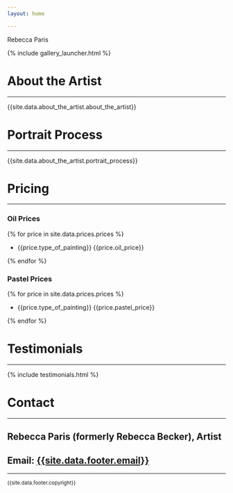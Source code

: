 ```yaml
---
layout: home

---
```

<div class="text-center" id="home"> <div class="header"> <div class="cursive"> Rebecca Paris

</div> </div> </div>

{% include gallery_launcher.html %}

<div class="row" id="about">
<div class="col col-sm-6 bio-img-wrapper">
<div class="bio-img"></div>
</div>
<div class="col col-sm-6">
<div class="about-the-artist">
<h1 class="text-center">About the Artist</h1>
<hr>
<div class="big-read">
{{site.data.about_the_artist.about_the_artist}}
</div>
</div>
</div>
</div>

<div class="row">
<div class="col col-md-12">
<div class="portrait-process">
<h1 class="text-center">
Portrait Process
</h1>
<hr>
<div class="big-read">
{{site.data.about_the_artist.portrait_process}}
</div>
</div>
</div>
</div>

<div class="row" id="pricing">
<div class="col col-md-12">
<h1 class="text-center">
Pricing
</h1>
<hr>
</div>
</div>

<div class="row">
<div class="col col-lg-6 col-12">
<h3 class="text-center">
Oil Prices
</h3>
{% for price in site.data.prices.prices %}
<ul class="price">
<li>
<span class="product">
{{price.type_of_painting}}
</span>
<span class="price">
{{price.oil_price}}
</span>
</li>
</ul>
{% endfor %}
</div>
<div class="col col-lg-6 col-12">
<h3 class="text-center">
Pastel Prices
</h3>
{% for price in site.data.prices.prices %}
<ul class="price">
<li>
<span class="product">
{{price.type_of_painting}}
</span>
<span class="price">
{{price.pastel_price}}
</span>
</li>
</ul>
{% endfor %}
</div>
</div>

<div class="row" id="testimonials">
<div class="col col-md-12">
<h1 class="text-center">
Testimonials
</h1>
<hr>
</div>
</div>

<div class="row">
<div class="col-md-12">
{% include testimonials.html %}
</div>
</div>

<div class="row" id="contact">
<div class="col col-md-12">
<h1 class="text-center">
Contact
</h1>
<hr>
</div>
</div>

<div class="row"> <div class="col col-md-12"> <h2 class="text-center">

Rebecca Paris (formerly Rebecca Becker), Artist

</h2> </div> </div>

<div class="row">
<div class="col col-md-12">
<h2 class="text-center">
Email:
<a href="mailto:{{site.data.footer.email}}">{{site.data.footer.email}}</a>
</h2>
</div>
</div>

<div class="row">
<div class="col col-md-12">
<hr class="dashed">
</div>
</div>

<div class="row">
<div class="col col-md-12 text-center">
<small>
{{site.data.footer.copyright}}
</small>
<br>
<br>
</div>
</div>